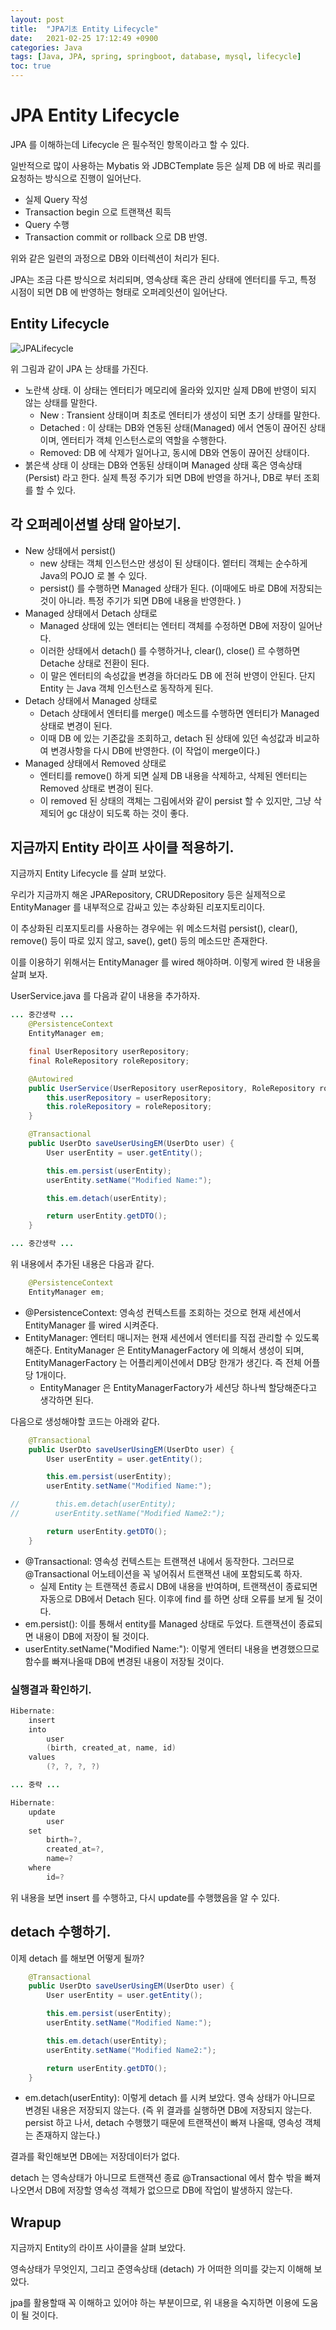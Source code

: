 ```yaml
---
layout: post
title:  "JPA기초 Entity Lifecycle"
date:   2021-02-25 17:12:49 +0900
categories: Java
tags: [Java, JPA, spring, springboot, database, mysql, lifecycle]
toc: true
---
```


# JPA Entity Lifecycle

JPA 를 이해하는데 Lifecycle 은 필수적인 항목이라고 할 수 있다. 

일반적으로 많이 사용하는 Mybatis 와 JDBCTemplate 등은 실제 DB 에 바로 쿼리를 요청하는 방식으로 진행이 일어난다. 

- 실제 Query 작성 
- Transaction begin 으로 트랜잭션 획득
- Query 수행
- Transaction commit or rollback 으로 DB 반영. 

위와 같은 일련의 과정으로 DB와 이터렉션이 처리가 된다. 

JPA는 조금 다른 방식으로 처리되며, 영속상태 혹은 관리 상태에 엔터티를 두고, 특정 시점이 되면 DB 에 반영하는 형태로 오퍼레잇션이 일어난다. 

## Entity Lifecycle

![JPALifecycle](https://user-images.githubusercontent.com/66154381/109124661-837cfd00-778e-11eb-961d-033417a345a8.png)

위 그림과 같이 JPA 는 상태를 가진다. 

- 노란색 상태. 
    이 상태는 엔터티가 메모리에 올라와 있지만 실제 DB에 반영이 되지 않는 상태를 말한다. 
    - New : Transient 상태이며 최초로 엔터티가 생성이 되면 초기 상태를 말한다. 
    - Detached : 이 상태는 DB와 연동된 상태(Managed) 에서 연동이 끊어진 상태이며, 엔터티가 객체 인스턴스로의 역할을 수행한다. 
    - Removed: DB 에 삭제가 일어나고, 동시에 DB와 연동이 끊어진 상태이다.  
- 붉은색 상태
    이 상태는 DB와 연동된 상태이며 Managed 상태 혹은 영속상태(Persist) 라고 한다. 실제 특정 주기가 되면 DB에 반영을 하거나, DB로 부터 조회를 할 수 있다. 
    
## 각 오퍼레이션별 상태 알아보기. 

- New 상태에서 persist()
    - new 상태는 객체 인스턴스만 생성이 된 상태이다. 엩터티 객체는 순수하게 Java의 POJO 로 볼 수 있다. 
    - persist() 를 수행하면 Managed 상태가 된다. (이때에도 바로 DB에 저장되는 것이 아니라. 특정 주기가 되면 DB에 내용을 반영한다. )
- Managed 상태에서 Detach 상태로
    - Managed 상태에 있는 엔터티는 엔터티 객체를 수정하면 DB에 저장이 일어난다.
    - 이러한 상태에서 detach() 를 수행하거나, clear(), close() 르 수행하면 Detache 상태로 전환이 된다. 
    - 이 말은 엔터티의 속성값을 변경을 하더라도 DB 에 전혀 반영이 안된다. 단지 Entity 는 Java 객체 인스턴스로 동작하게 된다. 
- Detach 상태에서 Managed 상태로 
    - Detach 상태에서 엔터티를 merge() 메소드를 수행하면 엔터티가 Managed 상태로 변경이 된다. 
    - 이때 DB 에 있는 기존값을 조회하고, detach 된 상태에 있던 속성값과 비교하여 변경사항을 다시 DB에 반영한다. (이 작업이 merge이다.)
- Managed 상태에서 Removed 상태로
    - 엔터티를 remove() 하게 되면 실제 DB 내용을 삭제하고, 삭제된 엔터티는 Removed 상태로 변경이 된다. 
    - 이 removed 된 상태의 객체는 그림에서와 같이 persist 할 수 있지만, 그냥 삭제되어 gc 대상이 되도록 하는 것이 좋다. 
    
## 지금까지 Entity 라이프 사이클 적용하기. 

지금까지 Entity Lifecycle 를 살펴 보았다. 

우리가 지금까지 해온 JPARepository, CRUDRepository 등은 실제적으로 EntityManager 를 내부적으로 감싸고 있는 추상화된 리포지토리이다. 

이 추상화된 리포지토리를 사용하는 경우에는 위 메소드처럼 persist(), clear(), remove() 등이 따로 있지 않고, save(), get() 등의 메소드만 존재한다. 

이를 이용하기 위해서는 EntityManager 를 wired 해야하며. 이렇게 wired 한 내용을 살펴 보자. 

UserService.java 를 다음과 같이 내용을 추가하자. 

```java
... 중간생략 ...
    @PersistenceContext
    EntityManager em;

    final UserRepository userRepository;
    final RoleRepository roleRepository;

    @Autowired
    public UserService(UserRepository userRepository, RoleRepository roleRepository) {
        this.userRepository = userRepository;
        this.roleRepository = roleRepository;
    }

    @Transactional
    public UserDto saveUserUsingEM(UserDto user) {
        User userEntity = user.getEntity();

        this.em.persist(userEntity);
        userEntity.setName("Modified Name:");

        this.em.detach(userEntity);

        return userEntity.getDTO();
    }

... 중간생략 ...
``` 
  
위 내용에서 추가된 내용은 다음과 같다. 

```java
    @PersistenceContext
    EntityManager em;
```

- @PersistenceContext: 영속성 컨텍스트를 조회하는 것으로 현재 세션에서 EntityManager 를 wired 시켜준다. 
- EntityManager: 엔터티 매니저는 현재 세션에서 엔터티를 직접 관리할 수 있도록 해준다. EntityManager 은 EntityManagerFactory 에 의해서 생성이 되며, EntityManagerFactory 는 어플리케이션에서 DB당 한개가 생긴다. 즉 전체 어플당 1개이다. 
    - EntityManager 은 EntityManagerFactory가 세션당 하나씩 할당해준다고 생각하면 된다. 

다음으로 생성해야할 코드는 아래와 같다. 

```java
    @Transactional
    public UserDto saveUserUsingEM(UserDto user) {
        User userEntity = user.getEntity();

        this.em.persist(userEntity);
        userEntity.setName("Modified Name:");

//        this.em.detach(userEntity);
//        userEntity.setName("Modified Name2:");

        return userEntity.getDTO();
    }
```

- @Transactional: 영속성 컨텍스트는 트랜잭션 내에서 동작한다. 그러므로 @Transactional 어노테이션을 꼭 넣어줘서 트랜잭션 내에 포함되도록 하자. 
    - 실제 Entity 는 트랜잭션 종료시 DB에 내용을 반여하며, 트랜잭션이 종료되면 자동으로 DB에서 Detach 된다. 이후에 find 를 하면 상태 오류를 보게 될 것이다. 
- em.persist(<entity>): 이를 통해서 entity를 Managed 상태로 두었다. 트랜잭션이 종료되면 내용이 DB에 저장이 될 것이다. 
- userEntity.setName("Modified Name:"): 이렇게 엔터티 내용을 변경했으므로 함수를 빠져나올때 DB에 변경된 내용이 저장될 것이다. 


### 실행결과 확인하기. 

```java
Hibernate: 
    insert 
    into
        user
        (birth, created_at, name, id) 
    values
        (?, ?, ?, ?)

... 중략 ...

Hibernate: 
    update
        user 
    set
        birth=?,
        created_at=?,
        name=? 
    where
        id=?

```

위 내용을 보면 insert 를 수행하고, 다시 update를 수행했음을 알 수 있다. 


## detach 수행하기. 

이제 detach 를 해보면 어떻게 될까? 

```java
    @Transactional
    public UserDto saveUserUsingEM(UserDto user) {
        User userEntity = user.getEntity();

        this.em.persist(userEntity);
        userEntity.setName("Modified Name:");

        this.em.detach(userEntity);
        userEntity.setName("Modified Name2:");

        return userEntity.getDTO();
    }
```

- em.detach(userEntity): 이렇게 detach 를 시켜 보았다. 영속 상태가 아니므로 변경된 내용은 저장되지 않는다. (즉 위 결과를 실행하면 DB에 저장되지 않는다. persist 하고 나서, detach 수행했기 때문에 트랜잭션이 빠져 나올때, 영속성 객체는 존재하지 않는다.)

결과를 확인해보면 DB에는 저장데이터가 없다. 

detach 는 영속상태가 아니므로 트랜잭션 종료 @Transactional 에서 함수 밖을 빠져나오면서 DB에 저장할 영속성 객체가 없으므로 DB에 작업이 발생하지 않는다. 

## Wrapup

지금까지 Entity의 라이프 사이클을 살펴 보았다. 

영속상태가 무엇인지, 그리고 준영속상태 (detach) 가 어떠한 의미를 갖는지 이해해 보았다. 

jpa를 활용할때 꼭 이해하고 있어야 하는 부분이므로, 위 내용을 숙지하면 이용에 도움이 될 것이다. 
